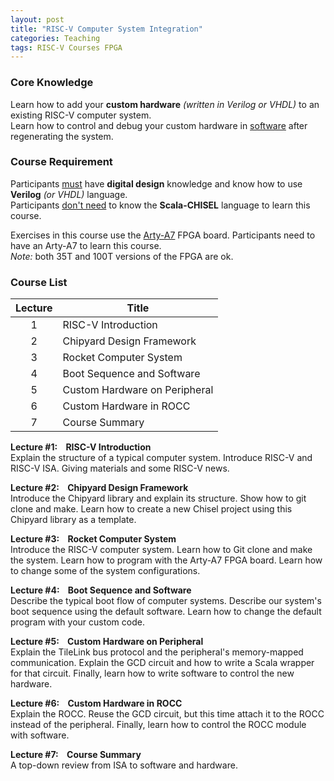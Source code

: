 ```yaml
---
layout: post
title: "RISC-V Computer System Integration"
categories: Teaching
tags: RISC-V Courses FPGA
---
```


### Core Knowledge

Learn how to add your **custom hardware** *(written in Verilog or VHDL)* to an existing RISC-V computer system.
<br>
Learn how to control and debug your custom hardware in <ins>software</ins> after regenerating the system.

### Course Requirement

Participants <ins>must</ins> have **digital design** knowledge and know how to use **Verilog** *(or VHDL)* language.
<br>
Participants <ins>don't need</ins> to know the **Scala-CHISEL** language to learn this course.

Exercises in this course use the <a href="https://digilent.com/reference/programmable-logic/arty-a7/start">Arty-A7</a> FPGA board. Participants need to have an Arty-A7 to learn this course.
<br>
*Note:* both 35T and 100T versions of the FPGA are ok.

### Course List

| Lecture | Title |
|:---:|---|
| 1 | RISC-V Introduction |
| 2 | Chipyard Design Framework |
| 3 | Rocket Computer System |
| 4 | Boot Sequence and Software |
| 5 | Custom Hardware on Peripheral |
| 6 | Custom Hardware in ROCC |
| 7 | Course Summary |

**Lecture #1:&nbsp;&nbsp;&nbsp;&nbsp;RISC-V Introduction**<br>
Explain the structure of a typical computer system. Introduce RISC-V and RISC-V ISA. Giving materials and some RISC-V news.

**Lecture #2:&nbsp;&nbsp;&nbsp;&nbsp;Chipyard Design Framework**<br>
Introduce the Chipyard library and explain its structure. Show how to git clone and make. Learn how to create a new Chisel project using this Chipyard library as a template.

**Lecture #3:&nbsp;&nbsp;&nbsp;&nbsp;Rocket Computer System**<br>
Introduce the RISC-V computer system. Learn how to Git clone and make the system. Learn how to program with the Arty-A7 FPGA board. Learn how to change some of the system configurations.

**Lecture #4:&nbsp;&nbsp;&nbsp;&nbsp;Boot Sequence and Software**<br>
Describe the typical boot flow of computer systems. Describe our system's boot sequence using the default software. Learn how to change the default program with your custom code.

**Lecture #5:&nbsp;&nbsp;&nbsp;&nbsp;Custom Hardware on Peripheral**<br>
Explain the TileLink bus protocol and the peripheral's memory-mapped communication. Explain the GCD circuit and how to write a Scala wrapper for that circuit. Finally, learn how to write software to control the new hardware.

**Lecture #6:&nbsp;&nbsp;&nbsp;&nbsp;Custom Hardware in ROCC**<br>
Explain the ROCC. Reuse the GCD circuit, but this time attach it to the ROCC instead of the peripheral. Finally, learn how to control the ROCC module with software.

**Lecture #7:&nbsp;&nbsp;&nbsp;&nbsp;Course Summary**<br>
A top-down review from ISA to software and hardware.
